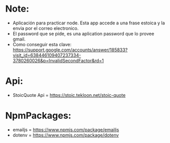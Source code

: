 # Note:
- Aplicación para practicar node. Esta app accede a una frase estoica y la envia por el correo electronico.
- El password que se pide, es una aplication password que lo provee gmail. 
- Como conseguir esta clave: https://support.google.com/accounts/answer/185833?visit_id=638446109407237334-3780260026&p=InvalidSecondFactor&rd=1

# Api:
- StoicQuote Api = https://stoic.tekloon.net/stoic-quote

# NpmPackages: 
- emailjs = https://www.npmjs.com/package/emailjs
- dotenv = https://www.npmjs.com/package/dotenv
